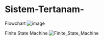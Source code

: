 # Sistem-Tertanam-

Flowchart
![image](https://github.com/daffakhusumah/Sistem-Tertanam-/assets/93417915/51f7b5b2-3676-4e70-bdf5-9bc50884baea)

Finite State Machine 
![Finite_State_Machine](https://github.com/daffakhusumah/Sistem-Tertanam-/assets/93417915/0146e5a7-7f56-4ccc-a3c0-988caf5eef40)

